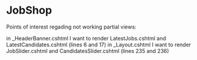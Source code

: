 # JobShop
Points of interest regading not working partial views:

in _HeaderBanner.cshtml I want to render LatestJobs.cshtml and LatestCandidates.cshtml  (lines 6 and 17)
in _Layout.cshtml I want to render JobSlider.cshtml and CandidatesSlider.cshtml (lines 235 and 236)
